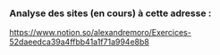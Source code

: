 ### Analyse des sites (en cours) à cette adresse :

https://www.notion.so/alexandremoro/Exercices-52daeedca39a4ffbb41a1f71a994e8b8
